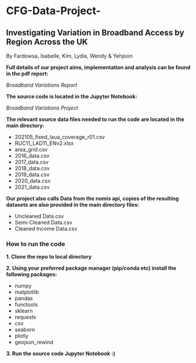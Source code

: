 # CFG-Data-Project-

## Investigating Variation in Broadband Access by Region Across the UK

By Fardowsa, Isabelle, Kim, Lydia, Wendy & Yehjoon

**Full details of our project aims, implementation and analysis can be found in the pdf report:**

*Broadband Variations Report*

**The source code is located in the Jupyter Notebook:**

*Broadband Variations Project*

**The relevant source data files needed to run the code are located in the main directory:**

-  202105_fixed_laua_coverage_r01.csv 
-  RUC11_LAD11_ENv2.xlsx 
-  area_grid.csv
-  2016_data.csv
-  2017_data.csv
-  2018_data.csv
-  2019_data.csv
-  2020_data.csv
-  2021_data.csv

**Our project also calls Data from the nomis api, copies of the resulting datasets are also provided in the main directory files:**

-  Uncleaned Data.csv
-  Semi-Cleaned Data.csv
-  Cleaned Income Data.csv

### How to run the code

**1. Clone the repo to local directory**

**2. Using your preferred package manager (pip/conda etc) install the following packages:**
-  numpy
-  matplotlib
-  pandas 
-  functools 
-  sklearn
-  requests
-  csv
-  seaborn
-  plotly
-   geojson_rewind
  
**3. Run the source code Jupyter Notebook :)**


